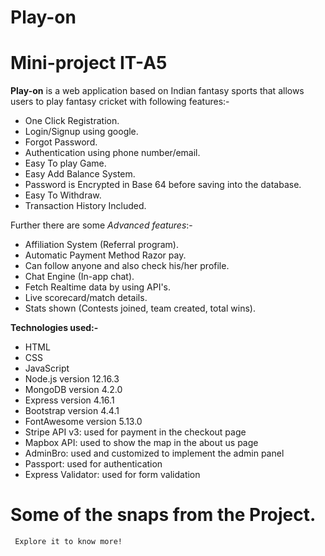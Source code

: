 # Play-on
# Mini-project IT-A5

**Play-on** is a web application based on Indian fantasy sports that allows users to play fantasy cricket with following features:-
* One Click Registration.
* Login/Signup using google.
* Forgot Password.
* Authentication using phone number/email.
* Easy To play Game.
* Easy Add Balance System.
* Password is Encrypted in Base 64 before saving into the database.
* Easy To Withdraw.
* Transaction History Included.

Further there are some *Advanced features*:-
* Affiliation System (Referral program).
* Automatic Payment Method Razor pay.
* Can follow anyone and also check his/her profile.
* Chat Engine (In-app chat).
* Fetch Realtime data by using API's.
* Live scorecard/match details.
* Stats shown (Contests joined, team created, total wins).

**Technologies used:-**
* HTML
* CSS
* JavaScript
* Node.js version 12.16.3
* MongoDB version 4.2.0
* Express version 4.16.1
* Bootstrap version 4.4.1
* FontAwesome version 5.13.0
* Stripe API v3: used for payment in the checkout page
* Mapbox API: used to show the map in the about us page
* AdminBro: used and customized to implement the admin panel
* Passport: used for authentication
* Express Validator: used for form validation

# Some of the snaps from the Project. 
     Explore it to know more! 
     
